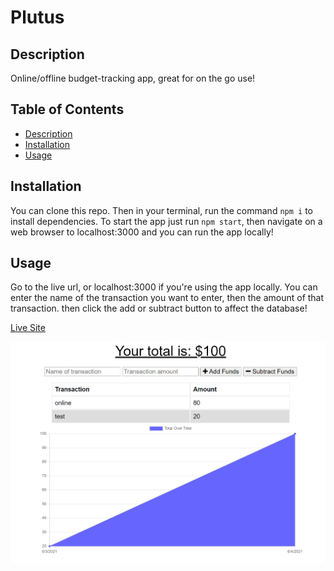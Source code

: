 # Plutus

## Description
Online/offline budget-tracking app, great for on the go use!

## Table of Contents
- [Description](description)
- [Installation](Installation)
- [Usage](Usage)

## Installation
You can clone this repo. Then in your terminal, run the command `npm i` to install dependencies. To start the app just run `npm start`, then navigate on a web browser to localhost:3000 and you can run the app locally!

## Usage
Go to the live url, or localhost:3000 if you're using the app locally. You can enter the name of the transaction you want to enter, then the amount of that transaction. then click the add or subtract button to affect the database!

[Live Site](https://radiant-woodland-71854.herokuapp.com/)

![ScreenShot](assets/Capture.PNG)
